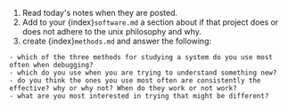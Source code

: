 1. Read today's notes when they are posted.
2. Add to your {index}`software.md` a section about if that project does or does not adhere to the unix philosophy and why. 
3. create {index}`methods.md` and answer the following:

```
- which of the three methods for studying a system do you use most often when debugging? 
- which do you use when you are trying to understand something new? 
- do you think the ones you use most often are consistently the effective? why or why not? When do they work or not work? 
- what are you most interested in trying that might be different?
```

